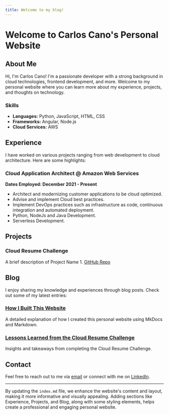```yaml
---
title: Welcome to my blog!
---
```

# Welcome to Carlos Cano's Personal Website


## About Me

Hi, I'm Carlos Cano! I'm a passionate developer with a strong background in cloud technologies, frontend development, and more. Welcome to my personal website where you can learn more about my experience, projects, and thoughts on technology.

### Skills

- **Languages:** Python, JavaScript, HTML, CSS
- **Frameworks:** Angular, Node.js
- **Cloud Services:** AWS

## Experience

I have worked on various projects ranging from web development to cloud architecture. Here are some highlights:

### Cloud Application Architect @ Amazon Web Services
**Dates Employed: December 2021 - Present**

- Architect and modernizing customer applications to be cloud optimized.
- Advise and implement Cloud best practices.
- Implement DevOps practices such as infrastructure as code, continuous integration and automated deployment.
- Python, NodeJs and Java Development.
- Serverless Development.

## Projects

### Cloud Resume Challenge
A brief description of Project Name 1. [GitHub Repo](https://github.com/username/project1)


## Blog

I enjoy sharing my knowledge and experiences through blog posts. Check out some of my latest entries:

### [How I Built This Website](myblog1.md)
A detailed explanation of how I created this personal website using MkDocs and Markdown.

### [Lessons Learned from the Cloud Resume Challenge](myblog2.md)
Insights and takeaways from completing the Cloud Resume Challenge.

## Contact

Feel free to reach out to me via [email](your-email@domain.com) or connect with me on [LinkedIn](https://www.linkedin.com/in/your-profile).

---

By updating the `index.md` file, we enhance the website's content and layout, making it more informative and visually appealing. Adding sections like Experience, Projects, and Blog, along with some styling elements, helps create a professional and engaging personal website.



